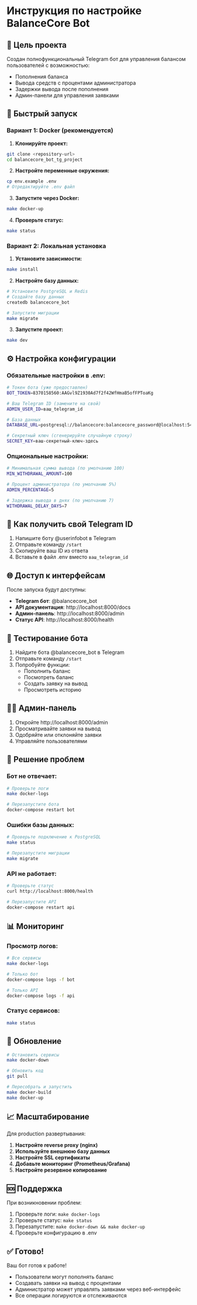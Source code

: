 # Инструкция по настройке BalanceCore Bot

## 🎯 Цель проекта

Создан полнофункциональный Telegram бот для управления балансом пользователей с возможностью:
- Пополнения баланса
- Вывода средств с процентами администратора
- Задержки вывода после пополнения
- Админ-панели для управления заявками

## 🚀 Быстрый запуск

### Вариант 1: Docker (рекомендуется)

1. **Клонируйте проект:**
```bash
git clone <repository-url>
cd balancecore_bot_tg_project
```

2. **Настройте переменные окружения:**
```bash
cp env.example .env
# Отредактируйте .env файл
```

3. **Запустите через Docker:**
```bash
make docker-up
```

4. **Проверьте статус:**
```bash
make status
```

### Вариант 2: Локальная установка

1. **Установите зависимости:**
```bash
make install
```

2. **Настройте базу данных:**
```bash
# Установите PostgreSQL и Redis
# Создайте базу данных
createdb balancecore_bot

# Запустите миграции
make migrate
```

3. **Запустите проект:**
```bash
make dev
```

## ⚙️ Настройка конфигурации

### Обязательные настройки в .env:

```bash
# Токен бота (уже предоставлен)
BOT_TOKEN=8370158560:AAGvl9Z1930Ad7f2f42WfHmaB5ofFPToaKg

# Ваш Telegram ID (замените на свой)
ADMIN_USER_ID=ваш_telegram_id

# База данных
DATABASE_URL=postgresql://balancecore:balancecore_password@localhost:5432/balancecore_bot

# Секретный ключ (сгенерируйте случайную строку)
SECRET_KEY=ваш-секретный-ключ-здесь
```

### Опциональные настройки:

```bash
# Минимальная сумма вывода (по умолчанию 100)
MIN_WITHDRAWAL_AMOUNT=100

# Процент администратора (по умолчанию 5%)
ADMIN_PERCENTAGE=5

# Задержка вывода в днях (по умолчанию 7)
WITHDRAWAL_DELAY_DAYS=7
```

## 🔧 Как получить свой Telegram ID

1. Напишите боту @userinfobot в Telegram
2. Отправьте команду `/start`
3. Скопируйте ваш ID из ответа
4. Вставьте в файл .env вместо `ваш_telegram_id`

## 🌐 Доступ к интерфейсам

После запуска будут доступны:

- **Telegram бот**: @balancecore_bot
- **API документация**: http://localhost:8000/docs
- **Админ-панель**: http://localhost:8000/admin
- **Статус API**: http://localhost:8000/health

## 📱 Тестирование бота

1. Найдите бота @balancecore_bot в Telegram
2. Отправьте команду `/start`
3. Попробуйте функции:
   - Пополнить баланс
   - Посмотреть баланс
   - Создать заявку на вывод
   - Просмотреть историю

## 👨‍💼 Админ-панель

1. Откройте http://localhost:8000/admin
2. Просматривайте заявки на вывод
3. Одобряйте или отклоняйте заявки
4. Управляйте пользователями

## 🐛 Решение проблем

### Бот не отвечает:
```bash
# Проверьте логи
make docker-logs

# Перезапустите бота
docker-compose restart bot
```

### Ошибки базы данных:
```bash
# Проверьте подключение к PostgreSQL
make status

# Перезапустите миграции
make migrate
```

### API не работает:
```bash
# Проверьте статус
curl http://localhost:8000/health

# Перезапустите API
docker-compose restart api
```

## 📊 Мониторинг

### Просмотр логов:
```bash
# Все сервисы
make docker-logs

# Только бот
docker-compose logs -f bot

# Только API
docker-compose logs -f api
```

### Статус сервисов:
```bash
make status
```

## 🔄 Обновление

```bash
# Остановить сервисы
make docker-down

# Обновить код
git pull

# Пересобрать и запустить
make docker-build
make docker-up
```

## 📈 Масштабирование

Для production развертывания:

1. **Настройте reverse proxy (nginx)**
2. **Используйте внешнюю базу данных**
3. **Настройте SSL сертификаты**
4. **Добавьте мониторинг (Prometheus/Grafana)**
5. **Настройте резервное копирование**

## 🆘 Поддержка

При возникновении проблем:

1. Проверьте логи: `make docker-logs`
2. Проверьте статус: `make status`
3. Перезапустите: `make docker-down && make docker-up`
4. Проверьте конфигурацию в .env

## ✅ Готово!

Ваш бот готов к работе! 

- Пользователи могут пополнять баланс
- Создавать заявки на вывод с процентами
- Администратор может управлять заявками через веб-интерфейс
- Все операции логируются и отслеживаются
